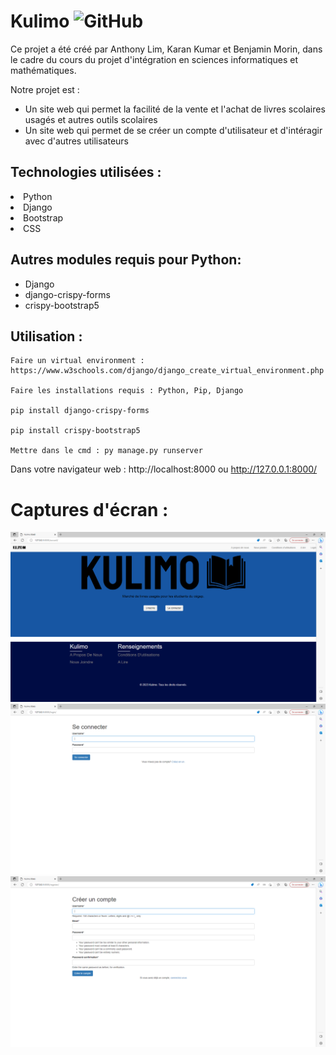# Kulimo <img alt="GitHub" src="https://img.shields.io/github/license/smahesh29/Django-WebApp">

Ce projet a été créé par Anthony Lim, Karan Kumar et Benjamin Morin, dans le cadre du cours du projet d'intégration en sciences informatiques et mathématiques.

Notre projet est : 
- Un site web qui permet la facilité de la vente et l'achat de livres scolaires usagés et autres outils scolaires 
- Un site web qui permet de se créer un compte d'utilisateur et d'intéragir avec d'autres utilisateurs

<h2>Technologies utilisées :</h2>
    <li>Python</li>
    <li>Django</li>
    <li>Bootstrap</li>
    <li>CSS</li>

<h2>Autres modules requis pour Python:</h2>
<ul>
    <li>Django</li>
    <li>django-crispy-forms</li>
    <li>crispy-bootstrap5</li>
</ul>

<h2>Utilisation :</h2>

    Faire un virtual environment : https://www.w3schools.com/django/django_create_virtual_environment.php

    Faire les installations requis : Python, Pip, Django

    pip install django-crispy-forms

    pip install crispy-bootstrap5 

    Mettre dans le cmd : py manage.py runserver
    
   Dans votre navigateur web : http://localhost:8000 ou http://127.0.0.1:8000/

# Captures d'écran :

![Alt text](images/Capture1.PNG)
![Alt text](images/Capture2.PNG)
![Alt text](images/Capture3.PNG)








